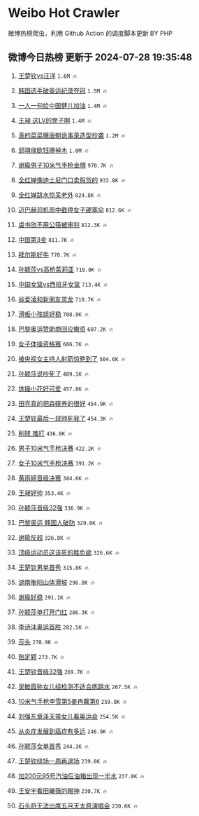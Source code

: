 # Weibo Hot Crawler 



微博热榜爬虫，利用 Github Action 的调度脚本更新 BY PHP 


## 微博今日热榜 更新于 2024-07-28 19:35:48 
1. [王楚钦vs汪洋](https://s.weibo.com/weibo?q=%23%E7%8E%8B%E6%A5%9A%E9%92%A6vs%E6%B1%AA%E6%B4%8B%23&t=31&band_rank=1&Refer=top) `1.6M 🔥` 

1. [韩国选手破奥运纪录夺冠](https://s.weibo.com/weibo?q=%23%E9%9F%A9%E5%9B%BD%E9%80%89%E6%89%8B%E7%A0%B4%E5%A5%A5%E8%BF%90%E7%BA%AA%E5%BD%95%E5%A4%BA%E5%86%A0%23&t=31&band_rank=2&Refer=top) `1.5M 🔥` 

1. [一人一句给中国健儿加油](https://s.weibo.com/weibo?q=%23%E4%B8%80%E4%BA%BA%E4%B8%80%E5%8F%A5%E7%BB%99%E4%B8%AD%E5%9B%BD%E5%81%A5%E5%84%BF%E5%8A%A0%E6%B2%B9%23&t=31&band_rank=3&Refer=top) `1.4M 🔥` 

1. [王昶 这LV的凳子啊](https://s.weibo.com/weibo?q=%E7%8E%8B%E6%98%B6%20%E8%BF%99LV%E7%9A%84%E5%87%B3%E5%AD%90%E5%95%8A&t=31&band_rank=4&Refer=top) `1.4M 🔥` 

1. [真的菜菜曝唐朝诡事录造型抄袭](https://s.weibo.com/weibo?q=%23%E7%9C%9F%E7%9A%84%E8%8F%9C%E8%8F%9C%E6%9B%9D%E5%94%90%E6%9C%9D%E8%AF%A1%E4%BA%8B%E5%BD%95%E9%80%A0%E5%9E%8B%E6%8A%84%E8%A2%AD%23&t=31&band_rank=5&Refer=top) `1.2M 🔥` 

1. [邱祺缘欧钰珊掉木](https://s.weibo.com/weibo?q=%E9%82%B1%E7%A5%BA%E7%BC%98%E6%AC%A7%E9%92%B0%E7%8F%8A%E6%8E%89%E6%9C%A8&t=31&band_rank=6&Refer=top) `1.0M 🔥` 

1. [谢瑜男子10米气手枪金牌](https://s.weibo.com/weibo?q=%23%E8%B0%A2%E7%91%9C%E7%94%B7%E5%AD%9010%E7%B1%B3%E6%B0%94%E6%89%8B%E6%9E%AA%E9%87%91%E7%89%8C%23&t=31&band_rank=7&Refer=top) `970.7K 🔥` 

1. [全红婵像迪士尼门口卖假货的](https://s.weibo.com/weibo?q=%E5%85%A8%E7%BA%A2%E5%A9%B5%E5%83%8F%E8%BF%AA%E5%A3%AB%E5%B0%BC%E9%97%A8%E5%8F%A3%E5%8D%96%E5%81%87%E8%B4%A7%E7%9A%84&t=31&band_rank=8&Refer=top) `932.8K 🔥` 

1. [全红婵跳水惊呆老外](https://s.weibo.com/weibo?q=%23%E5%85%A8%E7%BA%A2%E5%A9%B5%E8%B7%B3%E6%B0%B4%E6%83%8A%E5%91%86%E8%80%81%E5%A4%96%23&t=31&band_rank=9&Refer=top) `824.8K 🔥` 

1. [迈巴赫司机雨中截停女子硬塞伞](https://s.weibo.com/weibo?q=%23%E8%BF%88%E5%B7%B4%E8%B5%AB%E5%8F%B8%E6%9C%BA%E9%9B%A8%E4%B8%AD%E6%88%AA%E5%81%9C%E5%A5%B3%E5%AD%90%E7%A1%AC%E5%A1%9E%E4%BC%9E%23&t=31&band_rank=10&Refer=top) `812.6K 🔥` 

1. [虞书欣不用公筷被审判](https://s.weibo.com/weibo?q=%23%E8%99%9E%E4%B9%A6%E6%AC%A3%E4%B8%8D%E7%94%A8%E5%85%AC%E7%AD%B7%E8%A2%AB%E5%AE%A1%E5%88%A4%23&t=31&band_rank=11&Refer=top) `812.3K 🔥` 

1. [中国第3金](https://s.weibo.com/weibo?q=%23%E4%B8%AD%E5%9B%BD%E7%AC%AC3%E9%87%91%23&t=31&band_rank=12&Refer=top) `811.7K 🔥` 

1. [拜尔斯好牛](https://s.weibo.com/weibo?q=%23%E6%8B%9C%E5%B0%94%E6%96%AF%E5%A5%BD%E7%89%9B%23&t=31&band_rank=13&Refer=top) `778.7K 🔥` 

1. [孙颖莎vs高桥茱莉亚](https://s.weibo.com/weibo?q=%E5%AD%99%E9%A2%96%E8%8E%8Evs%E9%AB%98%E6%A1%A5%E8%8C%B1%E8%8E%89%E4%BA%9A&t=31&band_rank=14&Refer=top) `719.0K 🔥` 

1. [中国女篮vs西班牙女篮](https://s.weibo.com/weibo?q=%23%E4%B8%AD%E5%9B%BD%E5%A5%B3%E7%AF%AEvs%E8%A5%BF%E7%8F%AD%E7%89%99%E5%A5%B3%E7%AF%AE%23&t=31&band_rank=15&Refer=top) `713.4K 🔥` 

1. [谷爱凌和新朋友灵龙](https://s.weibo.com/weibo?q=%23%E8%B0%B7%E7%88%B1%E5%87%8C%E5%92%8C%E6%96%B0%E6%9C%8B%E5%8F%8B%E7%81%B5%E9%BE%99%23&t=31&band_rank=16&Refer=top) `710.7K 🔥` 

1. [滑板小孩姐好稳](https://s.weibo.com/weibo?q=%E6%BB%91%E6%9D%BF%E5%B0%8F%E5%AD%A9%E5%A7%90%E5%A5%BD%E7%A8%B3&t=31&band_rank=17&Refer=top) `708.9K 🔥` 

1. [巴黎奥运赞助商回应撤资](https://s.weibo.com/weibo?q=%23%E5%B7%B4%E9%BB%8E%E5%A5%A5%E8%BF%90%E8%B5%9E%E5%8A%A9%E5%95%86%E5%9B%9E%E5%BA%94%E6%92%A4%E8%B5%84%23&t=31&band_rank=18&Refer=top) `607.2K 🔥` 

1. [女子体操资格赛](https://s.weibo.com/weibo?q=%23%E5%A5%B3%E5%AD%90%E4%BD%93%E6%93%8D%E8%B5%84%E6%A0%BC%E8%B5%9B%23&t=31&band_rank=19&Refer=top) `606.7K 🔥` 

1. [被央视女主持人射箭惊艳到了](https://s.weibo.com/weibo?q=%23%E8%A2%AB%E5%A4%AE%E8%A7%86%E5%A5%B3%E4%B8%BB%E6%8C%81%E4%BA%BA%E5%B0%84%E7%AE%AD%E6%83%8A%E8%89%B3%E5%88%B0%E4%BA%86%23&t=31&band_rank=20&Refer=top) `504.6K 🔥` 

1. [孙颖莎说吵死了](https://s.weibo.com/weibo?q=%E5%AD%99%E9%A2%96%E8%8E%8E%E8%AF%B4%E5%90%B5%E6%AD%BB%E4%BA%86&t=31&band_rank=21&Refer=top) `489.1K 🔥` 

1. [体操小花好可爱](https://s.weibo.com/weibo?q=%E4%BD%93%E6%93%8D%E5%B0%8F%E8%8A%B1%E5%A5%BD%E5%8F%AF%E7%88%B1&t=31&band_rank=22&Refer=top) `457.8K 🔥` 

1. [田亮真的把森碟养的很好](https://s.weibo.com/weibo?q=%23%E7%94%B0%E4%BA%AE%E7%9C%9F%E7%9A%84%E6%8A%8A%E6%A3%AE%E7%A2%9F%E5%85%BB%E7%9A%84%E5%BE%88%E5%A5%BD%23&t=31&band_rank=23&Refer=top) `454.9K 🔥` 

1. [王楚钦最后一球帅死我了](https://s.weibo.com/weibo?q=%23%E7%8E%8B%E6%A5%9A%E9%92%A6%E6%9C%80%E5%90%8E%E4%B8%80%E7%90%83%E5%B8%85%E6%AD%BB%E6%88%91%E4%BA%86%23&t=31&band_rank=24&Refer=top) `454.3K 🔥` 

1. [削球 难打](https://s.weibo.com/weibo?q=%E5%89%8A%E7%90%83%20%E9%9A%BE%E6%89%93&t=31&band_rank=25&Refer=top) `436.0K 🔥` 

1. [男子10米气手枪决赛](https://s.weibo.com/weibo?q=%23%E7%94%B7%E5%AD%9010%E7%B1%B3%E6%B0%94%E6%89%8B%E6%9E%AA%E5%86%B3%E8%B5%9B%23&t=31&band_rank=26&Refer=top) `422.2K 🔥` 

1. [女子10米气手枪决赛](https://s.weibo.com/weibo?q=%23%E5%A5%B3%E5%AD%9010%E7%B1%B3%E6%B0%94%E6%89%8B%E6%9E%AA%E5%86%B3%E8%B5%9B%23&t=31&band_rank=27&Refer=top) `391.2K 🔥` 

1. [黄雨婷晋级决赛](https://s.weibo.com/weibo?q=%23%E9%BB%84%E9%9B%A8%E5%A9%B7%E6%99%8B%E7%BA%A7%E5%86%B3%E8%B5%9B%23&t=31&band_rank=28&Refer=top) `384.6K 🔥` 

1. [王昶好帅](https://s.weibo.com/weibo?q=%23%E7%8E%8B%E6%98%B6%E5%A5%BD%E5%B8%85%23&t=31&band_rank=29&Refer=top) `353.4K 🔥` 

1. [孙颖莎晋级32强](https://s.weibo.com/weibo?q=%23%E5%AD%99%E9%A2%96%E8%8E%8E%E6%99%8B%E7%BA%A732%E5%BC%BA%23&t=31&band_rank=30&Refer=top) `336.9K 🔥` 

1. [巴黎奥运 韩国人破防](https://s.weibo.com/weibo?q=%E5%B7%B4%E9%BB%8E%E5%A5%A5%E8%BF%90%20%E9%9F%A9%E5%9B%BD%E4%BA%BA%E7%A0%B4%E9%98%B2&t=31&band_rank=31&Refer=top) `329.0K 🔥` 

1. [谢瑜反超](https://s.weibo.com/weibo?q=%E8%B0%A2%E7%91%9C%E5%8F%8D%E8%B6%85&t=31&band_rank=32&Refer=top) `326.8K 🔥` 

1. [顶级运动员这该死的胜负欲](https://s.weibo.com/weibo?q=%E9%A1%B6%E7%BA%A7%E8%BF%90%E5%8A%A8%E5%91%98%E8%BF%99%E8%AF%A5%E6%AD%BB%E7%9A%84%E8%83%9C%E8%B4%9F%E6%AC%B2&t=31&band_rank=33&Refer=top) `326.6K 🔥` 

1. [王楚钦男单首秀](https://s.weibo.com/weibo?q=%E7%8E%8B%E6%A5%9A%E9%92%A6%E7%94%B7%E5%8D%95%E9%A6%96%E7%A7%80&t=31&band_rank=34&Refer=top) `315.8K 🔥` 

1. [湖南衡阳山体滑坡](https://s.weibo.com/weibo?q=%23%E6%B9%96%E5%8D%97%E8%A1%A1%E9%98%B3%E5%B1%B1%E4%BD%93%E6%BB%91%E5%9D%A1%23&t=31&band_rank=35&Refer=top) `296.8K 🔥` 

1. [谢瑜好稳](https://s.weibo.com/weibo?q=%23%E8%B0%A2%E7%91%9C%E5%A5%BD%E7%A8%B3%23&t=31&band_rank=36&Refer=top) `291.1K 🔥` 

1. [孙颖莎单打开门红](https://s.weibo.com/weibo?q=%23%E5%AD%99%E9%A2%96%E8%8E%8E%E5%8D%95%E6%89%93%E5%BC%80%E9%97%A8%E7%BA%A2%23&t=31&band_rank=37&Refer=top) `286.3K 🔥` 

1. [李诗沣奥运首胜](https://s.weibo.com/weibo?q=%23%E6%9D%8E%E8%AF%97%E6%B2%A3%E5%A5%A5%E8%BF%90%E9%A6%96%E8%83%9C%23&t=31&band_rank=38&Refer=top) `282.5K 🔥` 

1. [莎头](https://s.weibo.com/weibo?q=%E8%8E%8E%E5%A4%B4&t=31&band_rank=39&Refer=top) `278.9K 🔥` 

1. [贻定颖](https://s.weibo.com/weibo?q=%E8%B4%BB%E5%AE%9A%E9%A2%96&t=31&band_rank=40&Refer=top) `273.7K 🔥` 

1. [王楚钦晋级32强](https://s.weibo.com/weibo?q=%23%E7%8E%8B%E6%A5%9A%E9%92%A6%E6%99%8B%E7%BA%A732%E5%BC%BA%23&t=31&band_rank=41&Refer=top) `269.7K 🔥` 

1. [吴敏霞称女儿经检测不适合练跳水](https://s.weibo.com/weibo?q=%23%E5%90%B4%E6%95%8F%E9%9C%9E%E7%A7%B0%E5%A5%B3%E5%84%BF%E7%BB%8F%E6%A3%80%E6%B5%8B%E4%B8%8D%E9%80%82%E5%90%88%E7%BB%83%E8%B7%B3%E6%B0%B4%23&t=31&band_rank=42&Refer=top) `267.5K 🔥` 

1. [10米气手枪李雪第5姜冉馨第6](https://s.weibo.com/weibo?q=%2310%E7%B1%B3%E6%B0%94%E6%89%8B%E6%9E%AA%E6%9D%8E%E9%9B%AA%E7%AC%AC5%E5%A7%9C%E5%86%89%E9%A6%A8%E7%AC%AC6%23&t=31&band_rank=43&Refer=top) `259.8K 🔥` 

1. [刘强东章泽天带女儿看奥运会](https://s.weibo.com/weibo?q=%23%E5%88%98%E5%BC%BA%E4%B8%9C%E7%AB%A0%E6%B3%BD%E5%A4%A9%E5%B8%A6%E5%A5%B3%E5%84%BF%E7%9C%8B%E5%A5%A5%E8%BF%90%E4%BC%9A%23&t=31&band_rank=44&Refer=top) `254.5K 🔥` 

1. [从炎症发展到癌症有多远](https://s.weibo.com/weibo?q=%23%E4%BB%8E%E7%82%8E%E7%97%87%E5%8F%91%E5%B1%95%E5%88%B0%E7%99%8C%E7%97%87%E6%9C%89%E5%A4%9A%E8%BF%9C%23&t=31&band_rank=45&Refer=top) `246.9K 🔥` 

1. [孙颖莎女单首秀](https://s.weibo.com/weibo?q=%23%E5%AD%99%E9%A2%96%E8%8E%8E%E5%A5%B3%E5%8D%95%E9%A6%96%E7%A7%80%23&t=31&band_rank=46&Refer=top) `244.3K 🔥` 

1. [王楚钦绕场一周再退场](https://s.weibo.com/weibo?q=%23%E7%8E%8B%E6%A5%9A%E9%92%A6%E7%BB%95%E5%9C%BA%E4%B8%80%E5%91%A8%E5%86%8D%E9%80%80%E5%9C%BA%23&t=31&band_rank=47&Refer=top) `239.0K 🔥` 

1. [加200元95号汽油后油箱出现一半水](https://s.weibo.com/weibo?q=%23%E5%8A%A0200%E5%85%8395%E5%8F%B7%E6%B1%BD%E6%B2%B9%E5%90%8E%E6%B2%B9%E7%AE%B1%E5%87%BA%E7%8E%B0%E4%B8%80%E5%8D%8A%E6%B0%B4%23&t=31&band_rank=48&Refer=top) `237.0K 🔥` 

1. [王安宇看田曦薇的眼神](https://s.weibo.com/weibo?q=%23%E7%8E%8B%E5%AE%89%E5%AE%87%E7%9C%8B%E7%94%B0%E6%9B%A6%E8%96%87%E7%9A%84%E7%9C%BC%E7%A5%9E%23&t=31&band_rank=49&Refer=top) `230.7K 🔥` 

1. [石头将无法出席五月天太原演唱会](https://s.weibo.com/weibo?q=%23%E7%9F%B3%E5%A4%B4%E5%B0%86%E6%97%A0%E6%B3%95%E5%87%BA%E5%B8%AD%E4%BA%94%E6%9C%88%E5%A4%A9%E5%A4%AA%E5%8E%9F%E6%BC%94%E5%94%B1%E4%BC%9A%23&t=31&band_rank=50&Refer=top) `230.6K 🔥` 

